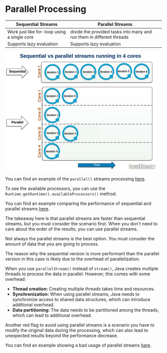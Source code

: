 # Parallel Processing

| Sequential Streams | Parallel Streams |
| --- | --- |
| Work just like for-loop using a single core | divide the provided tasks into many and run them in different threads |
| Supports lazy evaluation | Supports lazy evaluation |

![Parallel Processing](./img/parallel-streams.webp)

You can find an example of the `parallel()` streams processing [here](./src/parallel/StreamParallelExample.java).

To see the available processors, you can use the `Runtime.getRuntime().availableProcessors()` method.

You can find an example comparing the performance of sequential and parallel streams [here](./src/parallel/StreamPerformanceExample.java).

The takeaway here is that parallel streams are faster than sequential streams, but you must consider the scenario first. When you don't need to care about the order of the results, you can use parallel streams.

Not always the parallel streams is the best option. You must consider the amount of data that you are going to process.

The reason why the sequential version is more performant than the parallel version in this case is likely due to the overhead of parallelization.

When you use `parallelStream()` instead of `stream()`, Java creates multiple threads to process the data in parallel. However, this comes with some overhead:

- **Thread creation:** Creating multiple threads takes time and resources.
- **Synchronization:** When using parallel streams, Java needs to synchronize access to shared data structures, which can introduce additional overhead.
- **Data partitioning:** The data needs to be partitioned among the threads, which can lead to additional overhead.

Another red flag to avoid using parallel streams is a scenario you have to modify the original data during the processing, which can also lead to unexpected results beyond the performance decrease.

You can find an example showing a bad usage of parallel streams [here](./src/parallel/StreamParallelBadUseCase.java).
